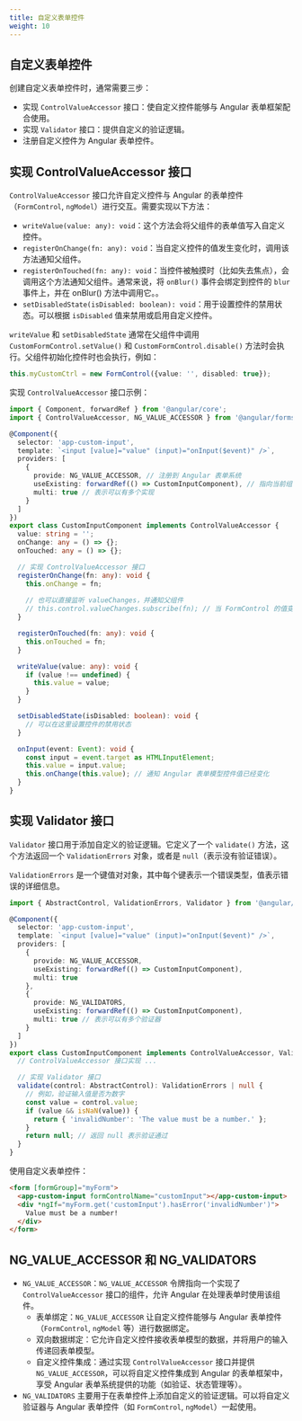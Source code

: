 ```yaml
---
title: 自定义表单控件
weight: 10
---
```


## 自定义表单控件

创建自定义表单控件时，通常需要三步：

- 实现 `ControlValueAccessor` 接口：使自定义控件能够与 Angular 表单框架配合使用。
- 实现 `Validator` 接口：提供自定义的验证逻辑。
- 注册自定义控件为 Angular 表单控件。

## 实现 ControlValueAccessor 接口

`ControlValueAccessor` 接口允许自定义控件与 Angular 的表单控件（`FormControl`, `ngModel`）进行交互。需要实现以下方法：

- `writeValue(value: any): void`：这个方法会将父组件的表单值写入自定义控件。
- `registerOnChange(fn: any): void`：当自定义控件的值发生变化时，调用该方法通知父组件。
- `registerOnTouched(fn: any): void`：当控件被触摸时（比如失去焦点），会调用这个方法通知父组件。通常来说，将 `onBlur()` 事件会绑定到控件的 `blur` 事件上，并在 onBlur() 方法中调用它。。
- `setDisabledState(isDisabled: boolean): void`：用于设置控件的禁用状态。可以根据 `isDisabled` 值来禁用或启用自定义控件。

`writeValue` 和 `setDisabledState` 通常在父组件中调用 `CustomFormControl.setValue()` 和 `CustomFormControl.disable()` 方法时会执行。父组件初始化控件时也会执行，例如：

```typescript
this.myCustomCtrl = new FormControl({value: '', disabled: true});
```

实现 `ControlValueAccessor` 接口示例：
```typescript
import { Component, forwardRef } from '@angular/core';
import { ControlValueAccessor, NG_VALUE_ACCESSOR } from '@angular/forms';

@Component({
  selector: 'app-custom-input',
  template: `<input [value]="value" (input)="onInput($event)" />`,
  providers: [
    {
      provide: NG_VALUE_ACCESSOR, // 注册到 Angular 表单系统
      useExisting: forwardRef(() => CustomInputComponent), // 指向当前组件
      multi: true // 表示可以有多个实现
    }
  ]
})
export class CustomInputComponent implements ControlValueAccessor {
  value: string = '';
  onChange: any = () => {};
  onTouched: any = () => {};

  // 实现 ControlValueAccessor 接口
  registerOnChange(fn: any): void {
    this.onChange = fn;
    
    // 也可以直接监听 valueChanges，并通知父组件
    // this.control.valueChanges.subscribe(fn); // 当 FormControl 的值变化时，调用回调  
  }

  registerOnTouched(fn: any): void {
    this.onTouched = fn;
  }

  writeValue(value: any): void {
    if (value !== undefined) {
      this.value = value;
    }
  }

  setDisabledState(isDisabled: boolean): void {
    // 可以在这里设置控件的禁用状态
  }

  onInput(event: Event): void {
    const input = event.target as HTMLInputElement;
    this.value = input.value;
    this.onChange(this.value); // 通知 Angular 表单模型控件值已经变化
  }
}
```

## 实现 Validator 接口

`Validator` 接口用于添加自定义的验证逻辑。它定义了一个 `validate()` 方法，这个方法返回一个 `ValidationErrors` 对象，或者是 `null`（表示没有验证错误）。

`ValidationErrors` 是一个键值对对象，其中每个键表示一个错误类型，值表示错误的详细信息。

```typescript
import { AbstractControl, ValidationErrors, Validator } from '@angular/forms';

@Component({
  selector: 'app-custom-input',
  template: `<input [value]="value" (input)="onInput($event)" />`,
  providers: [
    {
      provide: NG_VALUE_ACCESSOR,
      useExisting: forwardRef(() => CustomInputComponent),
      multi: true
    }, 
    {
      provide: NG_VALIDATORS,
      useExisting: forwardRef(() => CustomInputComponent),
      multi: true // 表示可以有多个验证器
    }      
  ]
})
export class CustomInputComponent implements ControlValueAccessor, Validator {
  // ControlValueAccessor 接口实现 ...

  // 实现 Validator 接口
  validate(control: AbstractControl): ValidationErrors | null {
    // 例如，验证输入值是否为数字
    const value = control.value;
    if (value && isNaN(value)) {
      return { 'invalidNumber': 'The value must be a number.' };
    }
    return null; // 返回 null 表示验证通过
  }
}

```

使用自定义表单控件：

```html
<form [formGroup]="myForm">
  <app-custom-input formControlName="customInput"></app-custom-input>
  <div *ngIf="myForm.get('customInput').hasError('invalidNumber')">
    Value must be a number!
  </div>
</form>
```

## NG_VALUE_ACCESSOR 和 NG_VALIDATORS

- `NG_VALUE_ACCESSOR`：`NG_VALUE_ACCESSOR` 令牌指向一个实现了 `ControlValueAccessor` 接口的组件，允许 Angular 在处理表单时使用该组件。
  - 表单绑定：`NG_VALUE_ACCESSOR` 让自定义控件能够与 Angular 表单控件（`FormControl`, `ngModel` 等）进行数据绑定。
  - 双向数据绑定：它允许自定义控件接收表单模型的数据，并将用户的输入传递回表单模型。
  - 自定义控件集成：通过实现 `ControlValueAccessor` 接口并提供 `NG_VALUE_ACCESSOR`，可以将自定义控件集成到 Angular 的表单框架中，享受 Angular 表单系统提供的功能（如验证、状态管理等）。
- `NG_VALIDATORS` 主要用于在表单控件上添加自定义的验证逻辑。可以将自定义验证器与 Angular 表单控件（如 `FormControl`, `ngModel`）一起使用。
